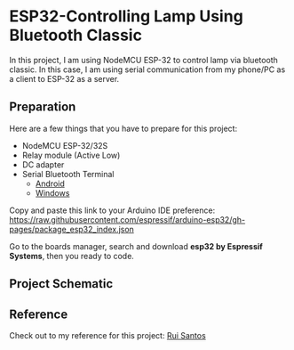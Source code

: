 # ESP32-Controlling Lamp Using Bluetooth Classic
In this project, I am using NodeMCU ESP-32 to control lamp via bluetooth classic. In this case, I am using serial communication from my phone/PC as a client to ESP-32 as a server.

## Preparation

Here are a few things that you have to prepare for this project:
* NodeMCU ESP-32/32S
* Relay module (Active Low)
* DC adapter
* Serial Bluetooth Terminal
  * [Android](https://play.google.com/store/apps/details?id=de.kai_morich.serial_bluetooth_terminal&hl=en&gl=US)
  * [Windows](https://www.microsoft.com/en-us/p/bluetooth-serial-terminal/9wzdncrdfst8?activetab=pivot:overviewtab)

Copy and paste this link to your Arduino IDE preference: https://raw.githubusercontent.com/espressif/arduino-esp32/gh-pages/package_esp32_index.json

Go to the boards manager, search and download **esp32 by Espressif Systems**, then you ready to code.

## Project Schematic

## Reference

Check out to my reference for this project:
[Rui Santos](https://www.youtube.com/watch?v=RStncO3zb8g)
